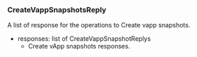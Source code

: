 ### CreateVappSnapshotsReply
A list of response for the operations to Create vapp snapshots.

- responses: list of CreateVappSnapshotReplys
  - Create vApp snapshots responses.

